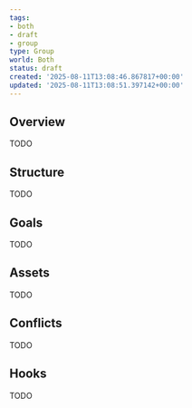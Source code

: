 ```yaml
---
tags:
- both
- draft
- group
type: Group
world: Both
status: draft
created: '2025-08-11T13:08:46.867817+00:00'
updated: '2025-08-11T13:08:51.397142+00:00'
---
```



## Overview

TODO
## Structure

TODO
## Goals

TODO
## Assets

TODO
## Conflicts

TODO
## Hooks

TODO
